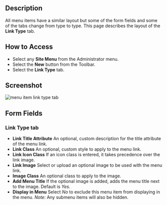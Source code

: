 <!-- Filename: Help6.x:Menu_Item_Link_Type / Display title: Menu Item Link Type -->

## Description

All menu items have a similar layout but some of the form fields and
some of the tabs change from type to type. This page describes the
layout of the **Link Type** tab. 

## How to Access

* Select any **Site Menu** from the Administrator menu.
* Select the **New** button from the Toolbar.
* Select the **Link Type** tab.

## Screenshot

![menu item link type tab](../../../en/images/menu-items-common/menu-item-link-type.png)

## Form Fields

### Link Type tab

- **Link Title Attribute** An optional, custom description for the
  title attribute of the menu link.
- **Link Class** An optional, custom style to apply to the menu link.
- **Link Icon Class** If an icon class is entered, it takes precedence
  over the link image.
- **Link Image** Select or upload an optional image to be used with the
  menu link.
- **Image Class** An optional class to apply to the image.
- **Add Menu Title** If the optional image is added, adds the menu
  title next to the image. Default is *Yes*.
- **Display in Menu** Select *No* to exclude this menu item from displaying 
  in the menu. *Note:* Any submenu items will also be hidden.
